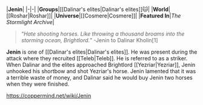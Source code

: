 |**Jenin**|
|-|-|
|**Groups**|[[Dalinar's elites\|Dalinar's elites]]🐱︎|
|**World**|[[Roshar\|Roshar]]|
|**Universe**|[[Cosmere\|Cosmere]]|
|**Featured In**|*The Stormlight Archive*|

>“*Hate shooting horses. Like throwing a thousand broams into the storming ocean, Brightlord.*”
\-Jenin to Dalinar Kholin[1]

**Jenin** is one of [[Dalinar's elites\|Dalinar's elites]]. He was present during the attack where they recruited [[Teleb\|Teleb]].
He is referred to as a striker. When Dalinar and the elites approached Brightlord [[Yezriar\|Yezriar]], Jenin unhooked his shortbow and shot Yezriar's horse. Jenin lamented that it was a terrible waste of money, and Dalinar said he would buy Jenin two horses when they were finished.



https://coppermind.net/wiki/Jenin